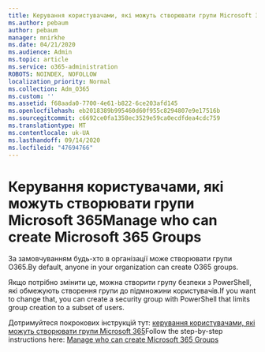 ```yaml
---
title: Керування користувачами, які можуть створювати групи Microsoft 365
ms.author: pebaum
author: pebaum
manager: mnirkhe
ms.date: 04/21/2020
ms.audience: Admin
ms.topic: article
ms.service: o365-administration
ROBOTS: NOINDEX, NOFOLLOW
localization_priority: Normal
ms.collection: Adm_O365
ms.custom: ''
ms.assetid: f68aada0-7700-4e61-b822-6ce203afd145
ms.openlocfilehash: eb2018389b995460d60f955c8294807e9e17516b
ms.sourcegitcommit: c6692ce0fa1358ec3529e59ca0ecdfdea4cdc759
ms.translationtype: MT
ms.contentlocale: uk-UA
ms.lasthandoff: 09/14/2020
ms.locfileid: "47694766"
---
```

# <a name="manage-who-can-create-microsoft-365-groups"></a><span data-ttu-id="4f4a3-102">Керування користувачами, які можуть створювати групи Microsoft 365</span><span class="sxs-lookup"><span data-stu-id="4f4a3-102">Manage who can create Microsoft 365 Groups</span></span>

<span data-ttu-id="4f4a3-103">За замовчуванням будь-хто в організації може створювати групи O365.</span><span class="sxs-lookup"><span data-stu-id="4f4a3-103">By default, anyone in your organization can create O365 groups.</span></span>
  
<span data-ttu-id="4f4a3-104">Якщо потрібно змінити це, можна створити групу безпеки з PowerShell, які обмежують створення групи до підмножини користувачів.</span><span class="sxs-lookup"><span data-stu-id="4f4a3-104">If you want to change that, you can create a security group with PowerShell that limits group creation to a subset of users.</span></span>
  
<span data-ttu-id="4f4a3-105">Дотримуйтеся покрокових інструкцій тут: [керування користувачами, які можуть створювати групи Microsoft 365](https://docs.microsoft.com/microsoft-365/admin/create-groups/manage-creation-of-groups)</span><span class="sxs-lookup"><span data-stu-id="4f4a3-105">Follow the step-by-step instructions here: [Manage who can create Microsoft 365 Groups](https://docs.microsoft.com/microsoft-365/admin/create-groups/manage-creation-of-groups)</span></span>
  

